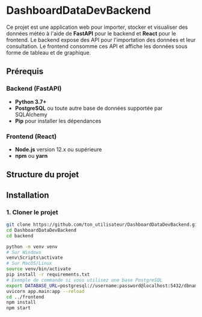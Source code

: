 # DashboardDataDevBackend

Ce projet est une application web pour importer, stocker et visualiser des données météo à l'aide de **FastAPI** pour le backend et **React** pour le frontend. Le backend expose des API pour l'importation des données et leur consultation. Le frontend consomme ces API et affiche les données sous forme de tableau et de graphique.

## Prérequis

### Backend (FastAPI)
- **Python 3.7+**
- **PostgreSQL** ou toute autre base de données supportée par SQLAlchemy
- **Pip** pour installer les dépendances

### Frontend (React)
- **Node.js** version 12.x ou supérieure
- **npm** ou **yarn**

## Structure du projet


## Installation

### 1. Cloner le projet

```bash
git clone https://github.com/ton_utilisateur/DashboardDataDevBackend.git
cd DashboardDataDevBackend
cd backend

python -m venv venv
# Sur Windows
venv\Scripts\activate
# Sur MacOS/Linux
source venv/bin/activate
pip install -r requirements.txt
# Exemple de commande si vous utilisez une base PostgreSQL
export DATABASE_URL=postgresql://username:password@localhost:5432/dbname
uvicorn app.main:app --reload
cd ../frontend
npm install
npm start

